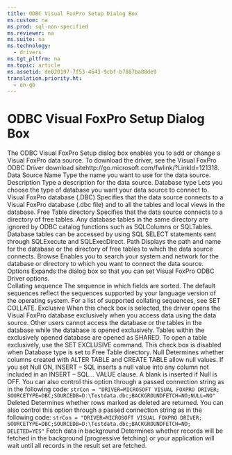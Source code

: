 ```yaml
---
title: ODBC Visual FoxPro Setup Dialog Box
ms.custom: na
ms.prod: sql-non-specified
ms.reviewer: na
ms.suite: na
ms.technology: 
  - drivers
ms.tgt_pltfrm: na
ms.topic: article
ms.assetid: de020197-7f53-4643-9cbf-b7887ba88de9
translation.priority.ht: 
  - en-gb
---
```

# ODBC Visual FoxPro Setup Dialog Box
<?xml version="1.0" encoding="utf-8"?>
<developerConceptualDocument xmlns="http://ddue.schemas.microsoft.com/authoring/2003/5" xmlns:xlink="http://www.w3.org/1999/xlink" xmlns:xsi="http://www.w3.org/2001/XMLSchema-instance" xsi:schemaLocation="http://ddue.schemas.microsoft.com/authoring/2003/5 http://dduestorage.blob.core.windows.net/ddueschema/developer.xsd">
  <introduction>
    <para>The <legacyBold>ODBC Visual FoxPro Setup</legacyBold> dialog box enables you to add or change a Visual FoxPro data source.</para>
    <para>To download the driver, see <externalLink><linkText>the Visual FoxPro ODBC Driver download site</linkText><linkUri>http://go.microsoft.com/fwlink/?LinkId=121318</linkUri></externalLink>.</para>
  </introduction>
  <section>
    <title>Dialog Box Options</title>
    <content>
      <definitionTable>
        <definedTerm> <legacyBold>Data Source Name</legacyBold> </definedTerm>
        <definition>
          <para>Type the name you want to use for the data source.</para>
        </definition>
        <definedTerm> <legacyBold>Description</legacyBold> </definedTerm>
        <definition>
          <para>Type a description for the data source.</para>
        </definition>
        <definedTerm> <legacyBold>Database type</legacyBold> </definedTerm>
        <definition>
          <para>Lets you choose the type of database you want your data source to connect to.</para>
        </definition>
        <definedTerm> <legacyBold>Visual FoxPro database (.DBC)</legacyBold> </definedTerm>
        <definition>
          <para>Specifies that the data source connects to a Visual FoxPro <legacyLink xlink:href="a379b3cb-0393-46e7-b03b-724a56d8f31c">database</legacyLink> (.dbc file) and to all the tables and local views in the database.</para>
        </definition>
        <definedTerm> <legacyBold>Free Table directory</legacyBold> </definedTerm>
        <definition>
          <para>Specifies that the data source connects to a directory of <legacyLink xlink:href="a379b3cb-0393-46e7-b03b-724a56d8f31c">free tables</legacyLink>. Any <legacyLink xlink:href="a379b3cb-0393-46e7-b03b-724a56d8f31c">database</legacyLink> tables in the same directory are ignored by ODBC catalog functions such as <legacyLink xlink:href="b588a875-0153-43a0-9b76-f89e728cfa65">SQLColumns</legacyLink> or <legacyLink xlink:href="69e2a038-5def-423f-91aa-8756e069dd2a">SQLTables</legacyLink>. Database tables can be accessed by using SQL SELECT statements sent through <legacyLink xlink:href="cce0c25f-fa85-4cf5-bfee-4b7a9401f585">SQLExecute</legacyLink> and <legacyLink xlink:href="5004060f-8510-4018-87a4-d41789e69d3e">SQLExecDirect</legacyLink>.</para>
        </definition>
        <definedTerm> <legacyBold>Path</legacyBold> </definedTerm>
        <definition>
          <para>Displays the path and name for the database or the directory of free tables to which the data source connects.</para>
        </definition>
        <definedTerm> <legacyBold>Browse</legacyBold> </definedTerm>
        <definition>
          <para>Enables you to search your system and network for the database or directory to which you want to connect the data source.</para>
        </definition>
        <definedTerm> <legacyBold>Options</legacyBold> </definedTerm>
        <definition>
          <para>Expands the dialog box so that you can set Visual FoxPro ODBC Driver options.</para>
        </definition>
      </definitionTable>
    </content>
  </section>
  <section>
    <title>Driver</title>
    <content>
      <definitionTable>
        <definedTerm> <legacyBold>Collating sequence</legacyBold> </definedTerm>
        <definition>
          <para>The sequence in which fields are sorted. The default sequences reflect the sequences supported by your language version of the operating system. For a list of supported collating sequences, see <legacyLink xlink:href="00efbcd4-fea8-4061-86a5-82de413cb753">SET COLLATE</legacyLink>.</para>
        </definition>
        <definedTerm> <legacyBold>Exclusive</legacyBold> </definedTerm>
        <definition>
          <para>When this check box is selected, the driver opens the Visual FoxPro database exclusively when you access data using the data source. Other users cannot access the database or the tables in the database while the database is opened exclusively. Tables within the exclusively opened database are opened as SHARED. To open a table exclusively, use the <legacyLink xlink:href="d4fe12c5-7e8b-4d20-9ea4-2bcaffb271f2">SET EXCLUSIVE</legacyLink> command. This check box is disabled when <legacyBold>Database type</legacyBold> is set to <legacyBold>Free Table directory</legacyBold>.</para>
        </definition>
        <definedTerm> <legacyBold>Null</legacyBold> </definedTerm>
        <definition>
          <para>Determines whether columns created with ALTER TABLE and CREATE TABLE allow null values. If you set Null ON, INSERT – SQL inserts a null value into any column not included in an INSERT – SQL... VALUE clause. A blank is inserted if Null is OFF. You can also control this option through a passed connection string as in the following code:  </para>
          <code>strCon = "DRIVER=MICROSOFT VISUAL FOXPRO DRIVER;
SOURCETYPE=DBC;SOURCEDB=D:\Testdata.dbc;BACKGROUNDFETCH=NO;NULL=NO"</code>
        </definition>
        <definedTerm> <legacyBold>Deleted</legacyBold> </definedTerm>
        <definition>
          <para>Determines whether rows marked as deleted are returned. You can also control this option through a passed connection string as in the following code:  </para>
          <code>strCon = "DRIVER=MICROSOFT VISUAL FOXPRO DRIVER;
SOURCETYPE=DBC;SOURCEDB=D:\Testdata.dbc;BACKGROUNDFETCH=NO;
DELETED=YES"</code>
        </definition>
        <definedTerm> <legacyBold>Fetch data in background</legacyBold> </definedTerm>
        <definition>
          <para>Determines whether records will be fetched in the background (progressive fetching) or your application will wait until all records in the result set are fetched.</para>
        </definition>
      </definitionTable>
    </content>
  </section>
  <relatedTopics />
</developerConceptualDocument>